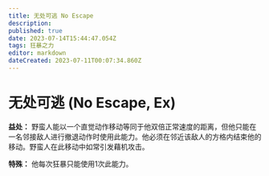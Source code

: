 ```yaml
---
title: 无处可逃 No Escape
description: 
published: true
date: 2023-07-14T15:44:47.054Z
tags: 狂暴之力
editor: markdown
dateCreated: 2023-07-11T00:07:34.860Z
---
```


# 无处可逃 (No Escape, Ex)

**益处：** 野蛮人能以一个直觉动作移动等同于他双倍正常速度的距离，但他只能在一名邻接敌人进行撤退动作时使用此能力。他必须在邻近该敌人的方格内结束他的移动。野蛮人在此移动中如常引发藉机攻击。

**特殊：** 他每次狂暴只能使用1次此能力。
